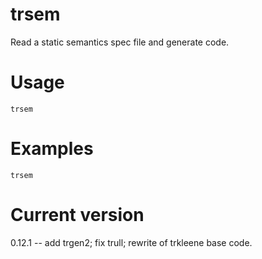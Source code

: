 # trsem

Read a static semantics spec file and generate code.

# Usage

    trsem

# Examples

    trsem

# Current version

0.12.1 -- add trgen2; fix trull; rewrite of trkleene base code.
